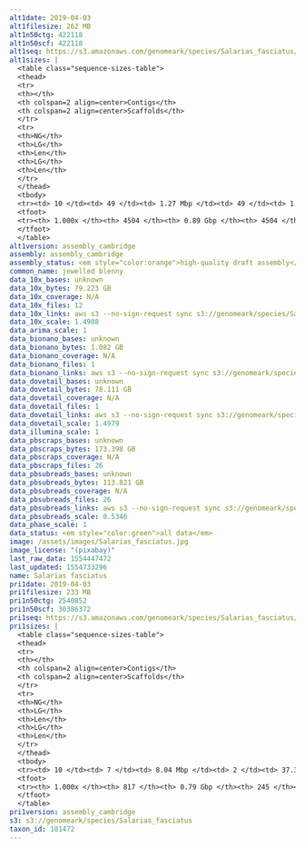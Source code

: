 ```yaml
---
alt1date: 2019-04-03
alt1filesize: 262 MB
alt1n50ctg: 422118
alt1n50scf: 422118
alt1seq: https://s3.amazonaws.com/genomeark/species/Salarias_fasciatus/fSalaFa1/assembly_cambridge/fSalaFa1.alt.asm.20190403.fasta.gz
alt1sizes: |
  <table class="sequence-sizes-table">
  <thead>
  <tr>
  <th></th>
  <th colspan=2 align=center>Contigs</th>
  <th colspan=2 align=center>Scaffolds</th>
  </tr>
  <tr>
  <th>NG</th>
  <th>LG</th>
  <th>Len</th>
  <th>LG</th>
  <th>Len</th>
  </tr>
  </thead>
  <tbody>
  <tr><td> 10 </td><td> 49 </td><td> 1.27 Mbp </td><td> 49 </td><td> 1.27 Mbp </td></tr>  <tr><td> 20 </td><td> 136 </td><td> 0.86 Mbp </td><td> 136 </td><td> 0.86 Mbp </td></tr>  <tr><td> 30 </td><td> 258 </td><td> 0.64 Mbp </td><td> 258 </td><td> 0.64 Mbp </td></tr>  <tr><td> 40 </td><td> 414 </td><td> 0.51 Mbp </td><td> 414 </td><td> 0.51 Mbp </td></tr>  <tr style="background-color:#cccccc;"><td> 50 </td><td> 604 </td><td> 0.42 Mbp </td><td> 604 </td><td> 0.42 Mbp </td></tr>  <tr><td> 60 </td><td> 841 </td><td> 0.32 Mbp </td><td> 841 </td><td> 0.32 Mbp </td></tr>  <tr><td> 70 </td><td> 1158 </td><td> 0.24 Mbp </td><td> 1158 </td><td> 0.24 Mbp </td></tr>  <tr><td> 80 </td><td> 1630 </td><td> 0.15 Mbp </td><td> 1630 </td><td> 0.15 Mbp </td></tr>  <tr><td> 90 </td><td> 2469 </td><td> 77.91 Kbp </td><td> 2469 </td><td> 77.91 Kbp </td></tr>  <tr><td> 100 </td><td> 4503 </td><td> 159  bp </td><td> 4503 </td><td> 159  bp </td></tr>  </tbody>
  <tfoot>
  <tr><th> 1.000x </th><th> 4504 </th><th> 0.89 Gbp </th><th> 4504 </th><th> 0.89 Gbp </th></tr>
  </tfoot>
  </table>
alt1version: assembly_cambridge
assembly: assembly_cambridge
assembly_status: <em style="color:orange">high-quality draft assembly</em>
common_name: jewelled blenny
data_10x_bases: unknown
data_10x_bytes: 79.223 GB
data_10x_coverage: N/A
data_10x_files: 12
data_10x_links: aws s3 --no-sign-request sync s3://genomeark/species/Salarias_fasciatus/fSalaFa1/genomic_data/10x/ .<br>
data_10x_scale: 1.4908
data_arima_scale: 1
data_bionano_bases: unknown
data_bionano_bytes: 1.082 GB
data_bionano_coverage: N/A
data_bionano_files: 1
data_bionano_links: aws s3 --no-sign-request sync s3://genomeark/species/Salarias_fasciatus/fSalaFa1/genomic_data/bionano/ .<br>
data_dovetail_bases: unknown
data_dovetail_bytes: 78.111 GB
data_dovetail_coverage: N/A
data_dovetail_files: 1
data_dovetail_links: aws s3 --no-sign-request sync s3://genomeark/species/Salarias_fasciatus/fSalaFa1/genomic_data/dovetail/ .<br>
data_dovetail_scale: 1.4979
data_illumina_scale: 1
data_pbscraps_bases: unknown
data_pbscraps_bytes: 173.398 GB
data_pbscraps_coverage: N/A
data_pbscraps_files: 26
data_pbsubreads_bases: unknown
data_pbsubreads_bytes: 113.821 GB
data_pbsubreads_coverage: N/A
data_pbsubreads_files: 26
data_pbsubreads_links: aws s3 --no-sign-request sync s3://genomeark/species/Salarias_fasciatus/fSalaFa1/genomic_data/pacbio/ . --exclude "*scraps.bam"<br>
data_pbsubreads_scale: 0.5346
data_phase_scale: 1
data_status: <em style="color:green">all data</em>
image: /assets/images/Salarias_fasciatus.jpg
image_license: "(pixabay)"
last_raw_data: 1554447472
last_updated: 1554733296
name: Salarias fasciatus
pri1date: 2019-04-03
pri1filesize: 233 MB
pri1n50ctg: 2540852
pri1n50scf: 30386372
pri1seq: https://s3.amazonaws.com/genomeark/species/Salarias_fasciatus/fSalaFa1/assembly_cambridge/fSalaFa1.pri.asm.20190403.fasta.gz
pri1sizes: |
  <table class="sequence-sizes-table">
  <thead>
  <tr>
  <th></th>
  <th colspan=2 align=center>Contigs</th>
  <th colspan=2 align=center>Scaffolds</th>
  </tr>
  <tr>
  <th>NG</th>
  <th>LG</th>
  <th>Len</th>
  <th>LG</th>
  <th>Len</th>
  </tr>
  </thead>
  <tbody>
  <tr><td> 10 </td><td> 7 </td><td> 8.04 Mbp </td><td> 2 </td><td> 37.38 Mbp </td></tr>  <tr><td> 20 </td><td> 19 </td><td> 5.50 Mbp </td><td> 4 </td><td> 35.41 Mbp </td></tr>  <tr><td> 30 </td><td> 36 </td><td> 4.16 Mbp </td><td> 6 </td><td> 33.01 Mbp </td></tr>  <tr><td> 40 </td><td> 58 </td><td> 3.27 Mbp </td><td> 9 </td><td> 30.60 Mbp </td></tr>  <tr style="background-color:#cccccc;"><td> 50 </td><td> 86 </td><td style="background-color:#88ff88;"> 2.54 Mbp </td><td> 11 </td><td style="background-color:#88ff88;"> 30.39 Mbp </td></tr>  <tr><td> 60 </td><td> 121 </td><td> 2.00 Mbp </td><td> 14 </td><td> 27.29 Mbp </td></tr>  <tr><td> 70 </td><td> 166 </td><td> 1.51 Mbp </td><td> 17 </td><td> 26.40 Mbp </td></tr>  <tr><td> 80 </td><td> 228 </td><td> 1.07 Mbp </td><td> 20 </td><td> 24.28 Mbp </td></tr>  <tr><td> 90 </td><td> 338 </td><td> 0.51 Mbp </td><td> 28 </td><td> 3.37 Mbp </td></tr>  <tr><td> 100 </td><td> 816 </td><td> 60  bp </td><td> 244 </td><td> 60  bp </td></tr>  </tbody>
  <tfoot>
  <tr><th> 1.000x </th><th> 817 </th><th> 0.79 Gbp </th><th> 245 </th><th> 0.82 Gbp </th></tr>
  </tfoot>
  </table>
pri1version: assembly_cambridge
s3: s3://genomeark/species/Salarias_fasciatus
taxon_id: 181472
---
```

